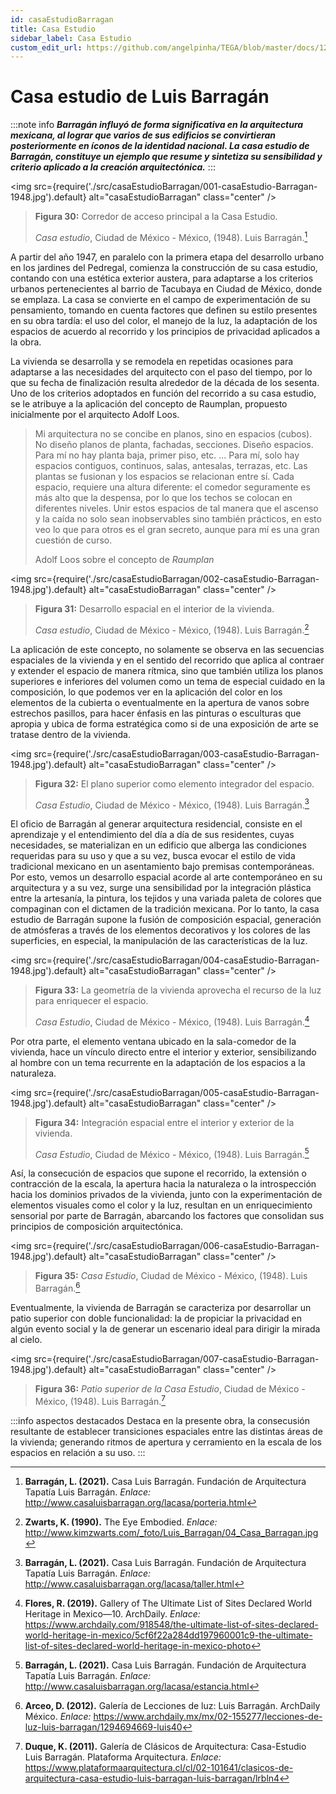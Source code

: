 ```yaml
---
id: casaEstudioBarragan
title: Casa Estudio
sidebar_label: Casa Estudio
custom_edit_url: https://github.com/angelpinha/TEGA/blob/master/docs/12-casaEstudioBarragan.md
---
```


# Casa estudio de Luis Barragán

:::note info
***Barragán influyó de forma significativa en la arquitectura mexicana, al lograr que varios de sus edificios se convirtieran posteriormente en íconos de la identidad nacional. La casa estudio de Barragán, constituye un ejemplo que resume y sintetiza su sensibilidad y criterio aplicado a la creación arquitectónica.***
:::

<img src={require('./src/casaEstudioBarragan/001-casaEstudio-Barragan-1948.jpg').default} alt="casaEstudioBarragan" class="center" />

<!-- ![casaEstudioBarragan](./src/casaEstudioBarragan/001-casaEstudio-Barragan-1948.jpg) -->

> **Figura 30:**
> Corredor de acceso principal a la Casa Estudio.
>
> *Casa estudio*,
> Ciudad de México - México,
> (1948).
> Luis Barragán.[^1]

A partir del año 1947, en paralelo con la primera etapa del desarrollo urbano en los jardines del Pedregal, comienza la construcción de su casa estudio, contando con una estética exterior austera, para adaptarse a los criterios urbanos pertenecientes al barrio de Tacubaya en Ciudad de México, donde se emplaza. La casa se convierte en el campo de experimentación de su pensamiento, tomando en cuenta factores que definen su estilo presentes en su obra tardía: el uso del color, el manejo de la luz, la adaptación de los espacios de acuerdo al recorrido y los principios de privacidad aplicados a la obra.

<!-- Colocar planos de planta de la vivienda -->

La vivienda se desarrolla y se remodela en repetidas ocasiones para adaptarse a las necesidades del arquitecto con el paso del tiempo, por lo que su fecha de finalización resulta alrededor de la década de los sesenta. Uno de los criterios adoptados en función del recorrido a su casa estudio, se le atribuye a la aplicación del concepto de Raumplan, propuesto inicialmente por el arquitecto Adolf Loos.

> Mi arquitectura no se concibe en planos, sino en espacios (cubos). No diseño planos de planta, fachadas, secciones. Diseño espacios. Para mí no hay planta baja, primer piso, etc. ... Para mí, solo hay espacios contiguos, continuos, salas, antesalas, terrazas, etc. Las plantas se fusionan y los espacios se relacionan entre sí. Cada espacio, requiere una altura diferente: el comedor seguramente es más alto que la despensa, por lo que los techos se colocan en diferentes niveles. Unir estos espacios de tal manera que el ascenso y la caída no solo sean inobservables sino también prácticos, en esto veo lo que para otros es el gran secreto, aunque para mí es una gran cuestión de curso.
>
> Adolf Loos sobre el concepto de *Raumplan*

<!-- PorHacer: año y de donde se sacó este contenido pagina y número -->

<img src={require('./src/casaEstudioBarragan/002-casaEstudio-Barragan-1948.jpg').default} alt="casaEstudioBarragan" class="center" />

<!-- ![casaEstudioBarragan](./src/casaEstudioBarragan/002-casaEstudio-Barragan-1948.jpg) -->

> **Figura 31:**
> Desarrollo espacial en el interior de la vivienda.
>
> *Casa estudio*,
> Ciudad de México - México,
> (1948).
> Luis Barragán.[^2]

La aplicación de este concepto, no solamente se observa en las secuencias espaciales de la vivienda y en el sentido del recorrido que aplica al contraer y extender el espacio de manera rítmica, sino que también utiliza los planos superiores e inferiores del volumen como un tema de especial cuidado en la composición, lo que podemos ver en la aplicación del color en los elementos de la cubierta o eventualmente en la apertura de vanos sobre estrechos pasillos, para hacer énfasis en las pinturas o esculturas que apropia y ubica de forma estratégica como si de una exposición de arte se tratase dentro de la vivienda.

<img src={require('./src/casaEstudioBarragan/003-casaEstudio-Barragan-1948.jpg').default} alt="casaEstudioBarragan" class="center" />

<!-- ![casaEstudioBarragan](./src/casaEstudioBarragan/003-casaEstudio-Barragan-1948.jpg) -->

> **Figura 32:**
> El plano superior como elemento integrador del espacio.
>
> *Casa Estudio*,
> Ciudad de México - México,
> (1948).
> Luis Barragán.[^3]

El oficio de Barragán al generar arquitectura residencial, consiste en el aprendizaje y el entendimiento del día a día de sus residentes, cuyas necesidades, se materializan en un edificio que alberga las condiciones requeridas para su uso y que a su vez, busca evocar el estilo de vida tradicional mexicano en un asentamiento bajo premisas contemporáneas. Por esto, vemos un desarrollo espacial acorde al arte contemporáneo en su arquitectura y a su vez, surge una sensibilidad por la integración plástica entre la artesanía, la pintura, los tejidos y una variada paleta de colores que compaginan con el dictamen de la tradición mexicana. Por lo tanto, la casa estudio de Barragán supone la fusión de composición espacial, generación de atmósferas a través de los elementos decorativos y los colores de las superficies, en especial, la manipulación de las características de la luz.

<img src={require('./src/casaEstudioBarragan/004-casaEstudio-Barragan-1948.jpg').default} alt="casaEstudioBarragan" class="center" />

<!-- ![casaEstudioBarragan](./src/casaEstudioBarragan/004-casaEstudio-Barragan-1948.jpg) -->

<!-- PorHacer: nota a pié de página y colocar en la descripción que área es esa -->
> **Figura 33:**
> La geometría de la vivienda aprovecha el recurso de la luz para enriquecer el espacio.
> 
> *Casa Estudio*,
> Ciudad de México - México,
> (1948).
> Luis Barragán.[^4]

Por otra parte, el elemento ventana ubicado en la sala-comedor de la vivienda, hace un vínculo directo entre el interior y exterior, sensibilizando al hombre con un tema recurrente en la adaptación de los espacios a la naturaleza.

<img src={require('./src/casaEstudioBarragan/005-casaEstudio-Barragan-1948.jpg').default} alt="casaEstudioBarragan" class="center" />

<!-- ![casaEstudioBarragan](./src/casaEstudioBarragan/005-casaEstudio-Barragan-1948.jpg) -->

> **Figura 34:**
> Integración espacial entre el interior y exterior de la vivienda.
>
> *Casa Estudio*,
> Ciudad de México - México,
> (1948).
> Luis Barragán.[^5]

Así, la consecución de espacios que supone el recorrido, la extensión o contracción de la escala, la apertura hacia la naturaleza o la introspección hacia los dominios privados de la vivienda, junto con la experimentación de elementos visuales como el color y la luz, resultan en un enriquecimiento sensorial por parte de Barragán, abarcando los factores que consolidan sus principios de composición arquitectónica.

<img src={require('./src/casaEstudioBarragan/006-casaEstudio-Barragan-1948.jpg').default} alt="casaEstudioBarragan" class="center" />

<!-- ![casaEstudioBarragan](./src/casaEstudioBarragan/006-casaEstudio-Barragan-1948.jpg) -->

> **Figura 35:**
> *Casa Estudio*,
> Ciudad de México - México,
> (1948).
> Luis Barragán.[^6]

Eventualmente, la vivienda de Barragán se caracteriza por desarrollar un patio superior con doble funcionalidad: la de propiciar la privacidad en algún evento social y la de generar un escenario ideal para dirigir la mirada al cielo.

<img src={require('./src/casaEstudioBarragan/007-casaEstudio-Barragan-1948.jpg').default} alt="casaEstudioBarragan" class="center" />

<!-- ![casaEstudioBarragan](./src/casaEstudioBarragan/007-casaEstudio-Barragan-1948.jpg) -->

> **Figura 36:**
> *Patio superior de la Casa Estudio*,
> Ciudad de México - México,
> (1948).
> Luis Barragán.[^7]

:::info aspectos destacados
Destaca en la presente obra, la consecusión resultante de establecer transiciones espaciales entre las distintas áreas de la vivienda; generando ritmos de apertura y cerramiento en la escala de los espacios en relación a su uso.
:::

[^1]: **Barragán, L. (2021).** Casa Luis Barragán. Fundación de Arquitectura Tapatía Luis Barragán. *Enlace:* http://www.casaluisbarragan.org/lacasa/porteria.html

[^2]: **Zwarts, K. (1990).** The Eye Embodied. *Enlace:* http://www.kimzwarts.com/_foto/Luis_Barragan/04_Casa_Barragan.jpg

[^3]: **Barragán, L. (2021).** Casa Luis Barragán. Fundación de Arquitectura Tapatía Luis Barragán. *Enlace:* http://www.casaluisbarragan.org/lacasa/taller.html

[^4]: **Flores, R. (2019).** Gallery of The Ultimate List of Sites Declared World Heritage in Mexico—10. ArchDaily. *Enlace:* https://www.archdaily.com/918548/the-ultimate-list-of-sites-declared-world-heritage-in-mexico/5cf6f22a284dd197960001c9-the-ultimate-list-of-sites-declared-world-heritage-in-mexico-photo

[^5]: **Barragán, L. (2021).** Casa Luis Barragán. Fundación de Arquitectura Tapatía Luis Barragán. *Enlace:* http://www.casaluisbarragan.org/lacasa/estancia.html

[^6]: **Arceo, D. (2012).** Galería de Lecciones de luz: Luis Barragán. ArchDaily México. *Enlace:* https://www.archdaily.mx/mx/02-155277/lecciones-de-luz-luis-barragan/1294694669-luis40

[^7]: **Duque, K. (2011).** Galería de Clásicos de Arquitectura: Casa-Estudio Luis Barragán. Plataforma Arquitectura. *Enlace:* https://www.plataformaarquitectura.cl/cl/02-101641/clasicos-de-arquitectura-casa-estudio-luis-barragan-luis-barragan/lrbln4
